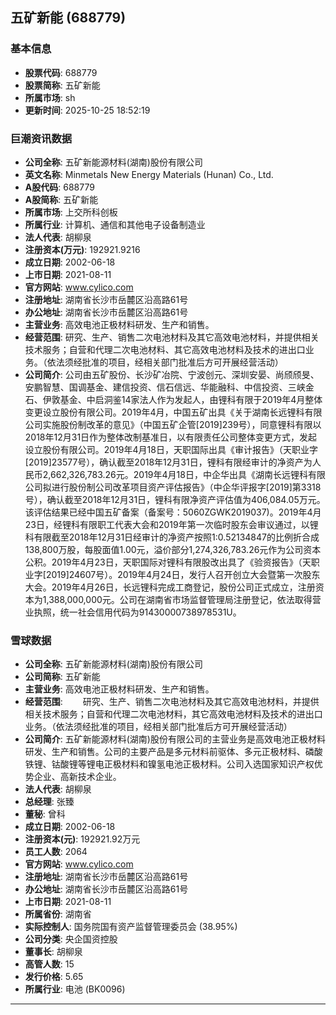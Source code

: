 ## 五矿新能 (688779)

### 基本信息

- **股票代码**: 688779
- **股票简称**: 五矿新能
- **所属市场**: sh
- **更新时间**: 2025-10-25 18:52:19

### 巨潮资讯数据

- **公司全称**: 五矿新能源材料(湖南)股份有限公司
- **英文名称**: Minmetals New Energy Materials (Hunan) Co., Ltd.
- **A股代码**: 688779
- **A股简称**: 五矿新能
- **所属市场**: 上交所科创板
- **所属行业**: 计算机、通信和其他电子设备制造业
- **法人代表**: 胡柳泉
- **注册资本(万元)**: 192921.9216
- **成立日期**: 2002-06-18
- **上市日期**: 2021-08-11
- **官方网站**: www.cylico.com
- **注册地址**: 湖南省长沙市岳麓区沿高路61号
- **办公地址**: 湖南省长沙市岳麓区沿高路61号
- **主营业务**: 高效电池正极材料研发、生产和销售。
- **经营范围**: 研究、生产、销售二次电池材料及其它高效电池材料，并提供相关技术服务；自营和代理二次电池材料、其它高效电池材料及技术的进出口业务。（依法须经批准的项目，经相关部门批准后方可开展经营活动）
- **公司简介**: 公司由五矿股份、长沙矿冶院、宁波创元、深圳安晏、尚颀颀旻、安鹏智慧、国调基金、建信投资、信石信远、华能融科、中信投资、三峡金石、伊敦基金、中启洞鉴14家法人作为发起人，由锂科有限于2019年4月整体变更设立股份有限公司。2019年4月，中国五矿出具《关于湖南长远锂科有限公司实施股份制改革的意见》（中国五矿企管[2019]239号），同意锂科有限以2018年12月31日作为整体改制基准日，以有限责任公司整体变更方式，发起设立股份有限公司。2019年4月18日，天职国际出具《审计报告》（天职业字[2019]23577号），确认截至2018年12月31日，锂科有限经审计的净资产为人民币2,662,326,783.26元。2019年4月18日，中企华出具《湖南长远锂科有限公司拟进行股份制公司改革项目资产评估报告》（中企华评报字[2019]第3318号），确认截至2018年12月31日，锂科有限净资产评估值为406,084.05万元。该评估结果已经中国五矿备案（备案号：5060ZGWK2019037)。2019年4月23日，经锂科有限职工代表大会和2019年第一次临时股东会审议通过，以锂科有限截至2018年12月31日经审计的净资产按照1:0.52134847的比例折合成138,800万股，每股面值1.00元，溢价部分1,274,326,783.26元作为公司资本公积。2019年4月23日，天职国际对锂科有限股改出具了《验资报告》（天职业字[2019]24607号）。2019年4月24日，发行人召开创立大会暨第一次股东大会。2019年4月26日，长远锂科完成工商登记，股份公司正式成立，注册资本为1,388,000,000元。公司在湖南省市场监督管理局注册登记，依法取得营业执照，统一社会信用代码为91430000738978531U。

### 雪球数据

- **公司全称**: 五矿新能源材料(湖南)股份有限公司
- **公司简称**: 五矿新能
- **主营业务**: 高效电池正极材料研发、生产和销售。
- **经营范围**: 　　研究、生产、销售二次电池材料及其它高效电池材料，并提供相关技术服务；自营和代理二次电池材料，其它高效电池材料及技术的进出口业务。（依法须经批准的项目，经相关部门批准后方可开展经营活动）
- **公司简介**: 五矿新能源材料(湖南)股份有限公司的主营业务是高效电池正极材料研发、生产和销售。公司的主要产品是多元材料前驱体、多元正极材料、磷酸铁锂、钴酸锂等锂电正极材料和镍氢电池正极材料。公司入选国家知识产权优势企业、高新技术企业。
- **法人代表**: 胡柳泉
- **总经理**: 张臻
- **董秘**: 曾科
- **成立日期**: 2002-06-18
- **注册资本(元)**: 192921.92万元
- **员工人数**: 2064
- **官方网站**: www.cylico.com
- **注册地址**: 湖南省长沙市岳麓区沿高路61号
- **办公地址**: 湖南省长沙市岳麓区沿高路61号
- **上市日期**: 2021-08-11
- **所属省份**: 湖南省
- **实际控制人**: 国务院国有资产监督管理委员会 (38.95%)
- **公司分类**: 央企国资控股
- **董事长**: 胡柳泉
- **高管人数**: 15
- **发行价格**: 5.65
- **所属行业**: 电池 (BK0096)

---